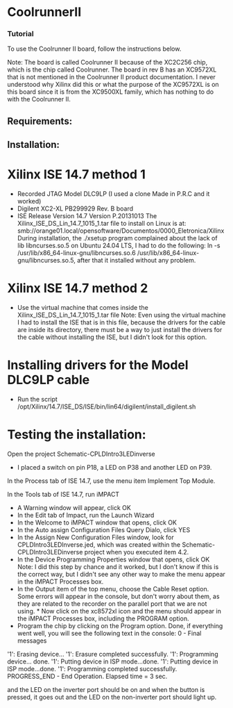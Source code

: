 # CoolrunnerII
### Tutorial

To use the Coolrunner II board, follow the instructions below.

Note: The board is called Coolrunner II because of the XC2C256 chip, which is the chip called Coolrunner. The board in rev B has an XC9572XL that is not mentioned in the Coolrunner II product documentation. I never understood why Xilinx did this or what the purpose of the XC9572XL is on this board since it is from the XC9500XL family, which has nothing to do with the Coolrunner II.

## Requirements:
## Installation:

# Xilinx ISE 14.7 method 1
* Recorded JTAG Model DLC9LP (I used a clone Made in P.R.C and it worked)
* Digilent XC2-XL PB299929 Rev. B board
* ISE Release Version 14.7 Version P.20131013
     The Xilinx_ISE_DS_Lin_14.7_1015_1.tar file to install on Linux is at: smb://orange01.local/opensoftware/Documentos/0000_Eletronica/Xilinx
     During installation, the ./xsetup program complained about the lack of lib
     libncurses.so.5 on Ubuntu 24.04 LTS, I had to do the following:
     ln -s /usr/lib/x86_64-linux-gnu/libncurses.so.6 /usr/lib/x86_64-linux-gnu/libncurses.so.5, after that it installed without any problem.

# Xilinx ISE 14.7 method 2
* Use the virtual machine that comes inside the Xilinx_ISE_DS_Lin_14.7_1015_1.tar file
      Note: Even using the virtual machine I had to install the ISE that is in this file, because the drivers for the cable are inside its directory, there                 must be a way to just install the drivers for the cable without installing the ISE, but I didn't look for this option.

# Installing drivers for the Model DLC9LP cable
* Run the script /opt/Xilinx/14.7/ISE_DS/ISE/bin/lin64/digilent/install_digilent.sh

# Testing the installation:
    
Open the project Schematic-CPLDIntro3LEDinverse
* I placed a switch on pin P18, a LED on P38 and another LED on P39.

In the Process tab of ISE 14.7, use the menu item Implement Top Module.

In the Tools tab of ISE 14.7, run iMPACT
* A Warning window will appear, click OK   
* In the Edit tab of Impact, run the Launch Wizard
* In the Welcome to iMPACT window that opens, click OK
* In the Auto assign Configuration Files Query Dialo, click YES
* In the Assign New Configuration Files window, look for CPLDIntro3LEDInverse.jed, which was created within the Schematic-CPLDIntro3LEDinverse project when you 
  executed item 4.2.
* In the Device Programming Properties window that opens, click OK
      Note: I did this step by chance and it worked, but I don't know if this is the correct way, but I didn't see any other way to make the menu appear in the 
      iMPACT Processes box.
* In the Output item of the top menu, choose the Cable Reset option. Some errors will appear in the console, but don't worry about them, as they are related to 
      the recorder on the parallel port that we are not using. * Now click on the xc8572xl icon and the menu should appear in the iMPACT Processes box, including 
      the PROGRAM option.
* Program the chip by clicking on the Program option.
Done, if everything went well, you will see the following text in the console:
0 - Final messages
  
 '1': Erasing device...
 '1': Erasure completed successfully.
 '1': Programming device...
 done.
 '1': Putting device in ISP mode...done.
 '1': Putting device in ISP mode...done.
 '1': Programming completed successfully.
 PROGRESS_END - End Operation.
 Elapsed time = 3 sec.
 
and the LED on the inverter port should be on and when the button is pressed, it goes out and the LED on the non-inverter port should light up.
